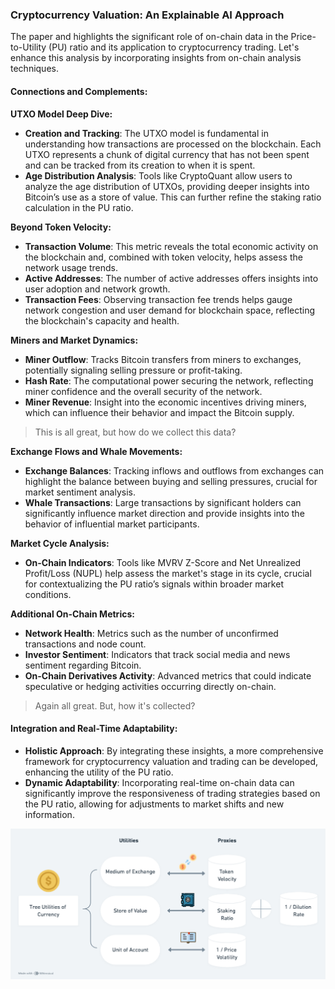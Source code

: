 ### Cryptocurrency Valuation: An Explainable AI Approach

The paper and highlights the significant role of on-chain data in the Price-to-Utility (PU) ratio and its application to cryptocurrency trading. Let's enhance this analysis by incorporating insights from on-chain analysis techniques.

#### Connections and Complements:

**UTXO Model Deep Dive:**
- **Creation and Tracking**: The UTXO model is fundamental in understanding how transactions are processed on the blockchain. Each UTXO represents a chunk of digital currency that has not been spent and can be tracked from its creation to when it is spent.
- **Age Distribution Analysis**: Tools like CryptoQuant allow users to analyze the age distribution of UTXOs, providing deeper insights into Bitcoin’s use as a store of value. This can further refine the staking ratio calculation in the PU ratio.

**Beyond Token Velocity:**
- **Transaction Volume**: This metric reveals the total economic activity on the blockchain and, combined with token velocity, helps assess the network usage trends.
- **Active Addresses**: The number of active addresses offers insights into user adoption and network growth.
- **Transaction Fees**: Observing transaction fee trends helps gauge network congestion and user demand for blockchain space, reflecting the blockchain's capacity and health.

**Miners and Market Dynamics:**
- **Miner Outflow**: Tracks Bitcoin transfers from miners to exchanges, potentially signaling selling pressure or profit-taking.
- **Hash Rate**: The computational power securing the network, reflecting miner confidence and the overall security of the network.
- **Miner Revenue**: Insight into the economic incentives driving miners, which can influence their behavior and impact the Bitcoin supply.

> This is all great, but how do we collect this data?

**Exchange Flows and Whale Movements:**
- **Exchange Balances**: Tracking inflows and outflows from exchanges can highlight the balance between buying and selling pressures, crucial for market sentiment analysis.
- **Whale Transactions**: Large transactions by significant holders can significantly influence market direction and provide insights into the behavior of influential market participants.

**Market Cycle Analysis:**
- **On-Chain Indicators**: Tools like MVRV Z-Score and Net Unrealized Profit/Loss (NUPL) help assess the market's stage in its cycle, crucial for contextualizing the PU ratio’s signals within broader market conditions.

**Additional On-Chain Metrics:**
- **Network Health**: Metrics such as the number of unconfirmed transactions and node count.
- **Investor Sentiment**: Indicators that track social media and news sentiment regarding Bitcoin.
- **On-Chain Derivatives Activity**: Advanced metrics that could indicate speculative or hedging activities occurring directly on-chain.

> Again all great. But, how it's collected?

#### Integration and Real-Time Adaptability:
- **Holistic Approach**: By integrating these insights, a more comprehensive framework for cryptocurrency valuation and trading can be developed, enhancing the utility of the PU ratio.
- **Dynamic Adaptability**: Incorporating real-time on-chain data can significantly improve the responsiveness of trading strategies based on the PU ratio, allowing for adjustments to market shifts and new information.

![alt text](img/cryptocurrency_evaluation.png)